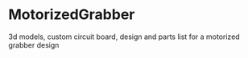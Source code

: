 # MotorizedGrabber
3d models, custom circuit board, design and parts list for a motorized grabber design
